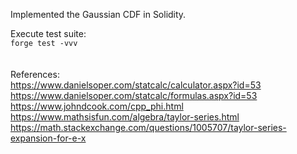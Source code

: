 Implemented the Gaussian CDF in Solidity.

Execute test suite:<br>
`forge test -vvv` <br><br><br>
References:<br>
https://www.danielsoper.com/statcalc/calculator.aspx?id=53<br>
https://www.danielsoper.com/statcalc/formulas.aspx?id=53<br>
https://www.johndcook.com/cpp_phi.html<br>
https://www.mathsisfun.com/algebra/taylor-series.html<br>
https://math.stackexchange.com/questions/1005707/taylor-series-expansion-for-e-x<br>

